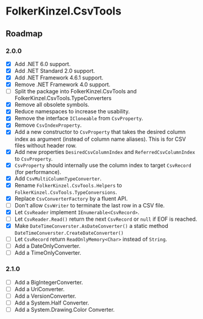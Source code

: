 ﻿# FolkerKinzel.CsvTools
## Roadmap

### 2.0.0
- [x] Add .NET 6.0 support.
- [x] Add .NET Standard 2.0 support.
- [x] Add .NET Framework 4.6.1 support.
- [x] Remove .NET Framework 4.0 support.
- [ ] Split the package into FolkerKinzel.CsvTools and FolkerKinzel.CsvTools.TypeConverters
- [x] Remove all obsolete symbols.
- [x] Reduce namespaces to increase the usability.
- [x] Remove the interface `ICloneable` from `CsvProperty`.
- [x] Remove `CsvIndexProperty`.
- [x] Add a new constructor to `CsvProperty` that takes the desired column index as argument (instead of
column name aliases). This is for CSV files without header row.
- [x] Add new properties `DesiredCsvColumnIndex` and `ReferredCsvColumnIndex` to `CsvProperty`.
- [x] `CsvProperty` should internally use the column index to target `CsvRecord` (for performance).
- [x] Add `CsvMultiColumnTypeConverter`.
- [x] Rename `FolkerKinzel.CsvTools.Helpers` to `FolkerKinzel.CsvTools.TypeConversions`.
- [x] Replace `CsvConverterFactory` by a fluent API.
- [ ] Don't allow `CsvWriter` to terminate the last row in a CSV file.
- [x] Let `CsvReader` implement `IEnumerable<CsvRecord>`.
- [ ] Let `CsvReader.Read()` return the next `CsvRecord` or `null` if EOF is reached.
- [x] Make `DateTimeConverster.AsDateConverter()` a static method `DateTimeConverster.CreateDateConverter()`
- [ ] Let `CsvRecord` return `ReadOnlyMemory<Char>` instead of `String`.
- [ ] Add a DateOnlyConverter.
- [ ] Add a TimeOnlyConverter.

### 2.1.0
- [ ] Add a BigIntegerConverter.
- [ ] Add a UriConverter.
- [ ] Add a VersionConverter.
- [ ] Add a System.Half Converter.
- [ ] Add a System.Drawing.Color Converter.
